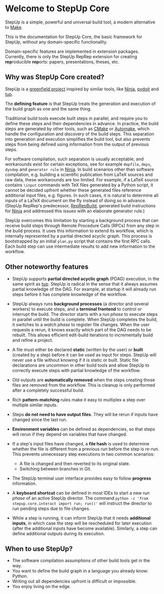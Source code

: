 # Welcome to StepUp Core

StepUp is a simple, powerful and universal build tool, a modern alternative to [Make](https://en.wikipedia.org/wiki/Make_(software)).

This is the documentation for StepUp Core, the basic framework for StepUp, without any domain-specific functionality.

Domain-specific features are implemented in extension packages.
Currently, there is only the StepUp RepRep extension for creating **rep**roducible **rep**orts: papers, presentations, theses, etc.


## Why was StepUp Core created?

StepUp is a [greenfield project](https://en.wikipedia.org/wiki/Greenfield_project) inspired by similar tools, like [Ninja](https://ninja-build.org/), [pydoit](https://pydoit.org/) and [tup](https://gittup.org/tup).

The **defining feature** is that StepUp treats the generation and execution of the build graph as one and the same thing.

Traditional build tools execute built steps in parallel, and require you to define these steps and their dependencies in advance.
In practice, the build steps are generated by other tools,
such as [CMake](https://cmake.org) or [Automake](https://www.gnu.org/software/automake/),
which handle the configuration and discovery of the build steps.
This separation into generation and execution simplifies the build tool, but also prevents steps from being defined using information from the output of previous steps.

For software compilation, such separation is usually acceptable, and workarounds exist for certain exceptions,
see for example `depfile`, `deps`, `dyndep` and `generator rule` in [Ninja](https://ninja-build.org/).
In build scenarios other than software compilation,
e.g. building a scientific publication from LaTeX sources and raw data,
these workarounds are too limited.
For example, if a LaTeX source contains `\input` commands with TeX files generated by a Python script, it cannot be decided upfront whether these generated files reference additional input files, e.g. figures.
In such cases, it is natural to determine all inputs of a LaTeX document on the fly instead of doing so in advance.
(StepUp RepRep's predecessor, [RepRepBuild](https://github.com/reproducible-reporting/reprepbuild), generated build instructions for [Ninja](https://ninja-build.org/) and addressed this issues with an elaborate generator rule.)

StepUp overcomes this limitation by starting a background process that can receive build steps
through Remote Procedure Calls (RPCs) from any step in the build process.
It uses this information to extend its workflow,
which is internally represented by a partial directed acyclic graph.
This process is bootstrapped by an initial `plan.py` script that contains the first RPC calls.
Each build step can use intermediate results to add new information to the workflow.


## Other noteworthy features

- StepUp supports **partial directed acyclic graph** (PDAG) execution, in the same spirit as [tup](https://gittup.org/tup).
  StepUp is radical in the sense that it always assumes partial knowledge of the DAG.
  For example, at startup it will already run steps before it has complete knowledge of the workflow.

- StepUp always runs **background processes** (a director and several workers) to execute steps,
  and a **terminal frontend** to control or interrupt the build.
  The director starts with a *run phase* to execute steps in parallel until the build is complete.
  When StepUp completes the build, it switches to a *watch phase* to register file changes.
  When the user requests a rerun, it knows exactly which part of the DAG needs to be rebuilt.
  This allows efficient edit-build iterations to incrementally build and refine a project.

- A file must either be declared **static** (written by the user) or **built** (created by a step)
  before it can be used as input for steps.
  StepUp will never use a file without knowing if it is static or built.
  Static file declarations are uncommon in other build tools and
  allow StepUp to correctly execute steps with partial knowledge of the workflow.

- Old outputs are **automatically removed**
  when the steps creating those files are removed from the workflow.
  This is cleanup is only performed after a completely successful build.

- Rich **pattern-matching** rules make it easy to multiplex a step over multiple similar inputs.

- Steps **do not need to have output files**.
  They will be rerun if inputs have changed since the last run.

- **Environment variables** can be defined as dependencies,
  so that steps will rerun if they depend on variables that have changed.

- If a step's input files have changed, a **file hash** is used to determine whether the file
  is different from a previous run before the step is re-run.
  This prevents unnecessary step executions in two common scenarios:

    - A file is changed and then reverted to its original state.
    - Switching between branches in Git.

- The StepUp terminal user interface provides easy to follow **progress** information.

- A **keyboard shortcut** can be defined in most IDEs to start
  a new *run phase* of an active StepUp director.
  The command `python -c 'from stepup.core.interact import run; run()'` will instruct the director to run pending steps due to file changes.

- While a step is running, it can inform StepUp that it needs **additional inputs**,
  in which case the step will be rescheduled for later execution
  (after the additional inputs have become available).
  Similarly, a step can define additional outputs during its execution.


## When to use StepUp?

- The software compilation assumptions of other build tools get in the way.
- You want to define the build graph in a language you already know: Python.
- Writing out all dependencies upfront is difficult or impossible.
- You enjoy living on the edge.

